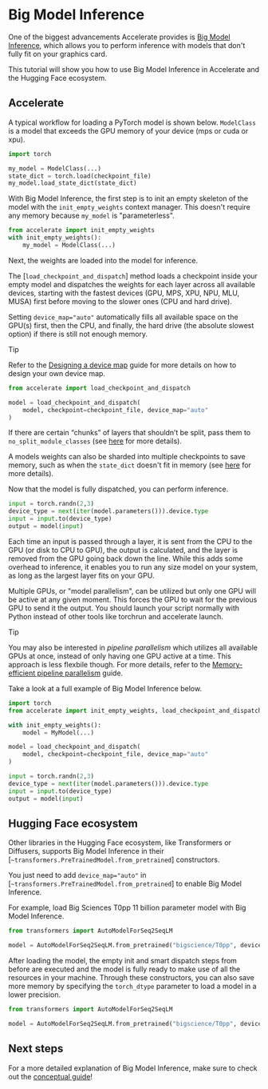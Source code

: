 <!--Copyright 2022 The HuggingFace Team. All rights reserved.

Licensed under the Apache License, Version 2.0 (the "License"); you may not use this file except in compliance with
the License. You may obtain a copy of the License at

http://www.apache.org/licenses/LICENSE-2.0

Unless required by applicable law or agreed to in writing, software distributed under the License is distributed on
an "AS IS" BASIS, WITHOUT WARRANTIES OR CONDITIONS OF ANY KIND, either express or implied. See the License for the
specific language governing permissions and limitations under the License.

⚠️ Note that this file is in Markdown but contain specific syntax for our doc-builder (similar to MDX) that may not be
rendered properly in your Markdown viewer.
-->

# Big Model Inference

One of the biggest advancements Accelerate provides is [Big Model Inference](../concept_guides/big_model_inference), which allows you to perform inference with models that don't fully fit on your graphics card.

This tutorial will show you how to use Big Model Inference in Accelerate and the Hugging Face ecosystem.

## Accelerate

A typical workflow for loading a PyTorch model is shown below. `ModelClass` is a model that exceeds the GPU memory of your device (mps or cuda or xpu).

```py
import torch

my_model = ModelClass(...)
state_dict = torch.load(checkpoint_file)
my_model.load_state_dict(state_dict)
```

With Big Model Inference, the first step is to init an empty skeleton of the model with the `init_empty_weights` context manager. This doesn't require any memory because `my_model` is "parameterless".

```py
from accelerate import init_empty_weights
with init_empty_weights():
    my_model = ModelClass(...)
```

Next, the weights are loaded into the model for inference.

The [`load_checkpoint_and_dispatch`] method loads a checkpoint inside your empty model and dispatches the weights for each layer across all available devices, starting with the fastest devices (GPU, MPS, XPU, NPU, MLU, MUSA) first before moving to the slower ones (CPU and hard drive).

Setting `device_map="auto"` automatically fills all available space on the GPU(s) first, then the CPU, and finally, the hard drive (the absolute slowest option) if there is still not enough memory.

> [!TIP]
> Refer to the [Designing a device map](../concept_guides/big_model_inference#designing-a-device-map) guide for more details on how to design your own device map.

```py
from accelerate import load_checkpoint_and_dispatch

model = load_checkpoint_and_dispatch(
    model, checkpoint=checkpoint_file, device_map="auto"
)
```

If there are certain “chunks” of layers that shouldn’t be split, pass them to `no_split_module_classes` (see [here](../concept_guides/big_model_inference#loading-weights) for more details).

A models weights can also be sharded into multiple checkpoints to save memory, such as when the `state_dict` doesn't fit in memory (see [here](../concept_guides/big_model_inference#sharded-checkpoints) for more details).

Now that the model is fully dispatched, you can perform inference.

```py
input = torch.randn(2,3)
device_type = next(iter(model.parameters())).device.type
input = input.to(device_type)
output = model(input)
```

Each time an input is passed through a layer, it is sent from the CPU to the GPU (or disk to CPU to GPU), the output is calculated, and the layer is removed from the GPU going back down the line. While this adds some overhead to inference, it enables you to run any size model on your system, as long as the largest layer fits on your GPU.

Multiple GPUs, or "model parallelism", can be utilized but only one GPU will be active at any given moment. This forces the GPU to wait for the previous GPU to send it the output. You should launch your script normally with Python instead of other tools like torchrun and accelerate launch.

> [!TIP]
> You may also be interested in *pipeline parallelism* which utilizes all available GPUs at once, instead of only having one GPU active at a time. This approach is less flexbile though. For more details, refer to the [Memory-efficient pipeline parallelism](./distributed_inference#memory-efficient-pipeline-parallelism-experimental) guide.

<Youtube id="MWCSGj9jEAo"/>

Take a look at a full example of Big Model Inference below.

```py
import torch
from accelerate import init_empty_weights, load_checkpoint_and_dispatch

with init_empty_weights():
    model = MyModel(...)

model = load_checkpoint_and_dispatch(
    model, checkpoint=checkpoint_file, device_map="auto"
)

input = torch.randn(2,3)
device_type = next(iter(model.parameters())).device.type
input = input.to(device_type)
output = model(input)
```

## Hugging Face ecosystem

Other libraries in the Hugging Face ecosystem, like Transformers or Diffusers, supports Big Model Inference in their [`~transformers.PreTrainedModel.from_pretrained`] constructors.

You just need to add `device_map="auto"` in [`~transformers.PreTrainedModel.from_pretrained`] to enable Big Model Inference.

For example, load Big Sciences T0pp 11 billion parameter model with Big Model Inference.

```py
from transformers import AutoModelForSeq2SeqLM

model = AutoModelForSeq2SeqLM.from_pretrained("bigscience/T0pp", device_map="auto")
```

After loading the model, the empty init and smart dispatch steps from before are executed and the model is fully ready to make use of all the resources in your machine. Through these constructors, you can also save more memory by specifying the `torch_dtype` parameter to load a model in a lower precision.

```py
from transformers import AutoModelForSeq2SeqLM

model = AutoModelForSeq2SeqLM.from_pretrained("bigscience/T0pp", device_map="auto", torch_dtype=torch.float16)
```

## Next steps

For a more detailed explanation of Big Model Inference, make sure to check out the [conceptual guide](../concept_guides/big_model_inference)!
